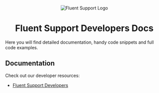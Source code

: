 <div align="center">
    <img style="margin-top: 50px;" src="https://ps.w.org/fluent-support/assets/banner-1544x500.png" alt="Fluent Support Logo">
</div>

<h1 style="text-align: center">Fluent Support Developers Docs</h1>

Here you will find detailed documentation, handy code snippets and full code examples.

## Documentation

Check out our developer resources: 

* [Fluent Support Developers](https://developers.fluent-support.com/)
